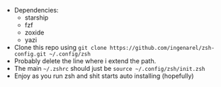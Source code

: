 - Dependencies:
    - starship
    - fzf
    - zoxide
    - yazi
- Clone this repo using `git clone https://github.com/ingenarel/zsh-config.git ~/.config/zsh`
- Probably delete the line where i extend the path.
- The main `~/.zshrc` should just be `source ~/.config/zsh/init.zsh`
- Enjoy as you run zsh and shit starts auto installing (hopefully)
